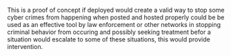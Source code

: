 This is a proof of concept if deployed would create a valid way to stop some cyber crimes from happening when posted and hosted properly could be
be used as an effective tool by law enforcement or other networks in stopping criminal behavior from occuring and possibly seeking treatment befor
a situation would escalate to some of these situations, this would provide intervention.
